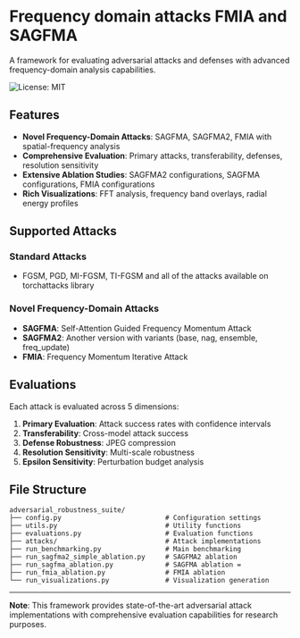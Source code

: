 
# Frequency domain attacks FMIA and SAGFMA

A framework for evaluating adversarial attacks and defenses with advanced frequency-domain analysis capabilities.

![License: MIT](https://img.shields.io/badge/License-MIT-yellow.svg)

## Features

- **Novel Frequency-Domain Attacks**: SAGFMA, SAGFMA2, FMIA with spatial-frequency analysis
- **Comprehensive Evaluation**: Primary attacks, transferability, defenses, resolution sensitivity
- **Extensive Ablation Studies**: SAGFMA2 configurations, SAGFMA configurations, FMIA configurations
- **Rich Visualizations**: FFT analysis, frequency band overlays, radial energy profiles




## Supported Attacks

### Standard Attacks
- FGSM, PGD, MI-FGSM, TI-FGSM and all of the attacks available on torchattacks library

### Novel Frequency-Domain Attacks
- **SAGFMA**: Self-Attention Guided Frequency Momentum Attack
- **SAGFMA2**: Another version with variants (base, nag, ensemble, freq_update)
- **FMIA**: Frequency Momentum Iterative Attack 

## Evaluations 

Each attack is evaluated across 5 dimensions:
1. **Primary Evaluation**: Attack success rates with confidence intervals
2. **Transferability**: Cross-model attack success
3. **Defense Robustness**: JPEG compression
4. **Resolution Sensitivity**: Multi-scale robustness
5. **Epsilon Sensitivity**: Perturbation budget analysis




## File Structure

```
adversarial_robustness_suite/
├── config.py                          # Configuration settings
├── utils.py                           # Utility functions
├── evaluations.py                     # Evaluation functions
├── attacks/                           # Attack implementations
├── run_benchmarking.py                # Main benchmarking
├── run_sagfma2_simple_ablation.py     # SAGFMA2 ablation 
├── run_sagfma_ablation.py             # SAGFMA ablation =
├── run_fmia_ablation.py               # FMIA ablation 
└── run_visualizations.py              # Visualization generation
```

---

**Note**: This framework provides state-of-the-art adversarial attack implementations with comprehensive evaluation capabilities for research purposes.
